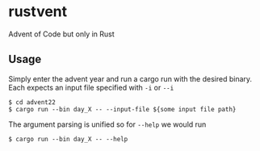# rustvent
Advent of Code but only in Rust

## Usage

Simply enter the advent year and run a cargo run with the desired binary.
Each expects an input file specified with `-i` or `--i`

```{bash}
$ cd advent22
$ cargo run --bin day_X -- --input-file ${some input file path}
```

The argument parsing is unified so for `--help` we would run

```{bash}
$ cargo run --bin day_X -- --help
```
